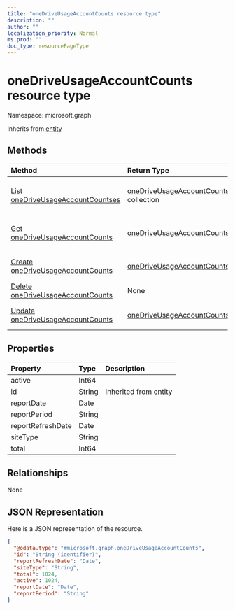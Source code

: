 ```yaml
---
title: "oneDriveUsageAccountCounts resource type"
description: ""
author: ""
localization_priority: Normal
ms.prod: ""
doc_type: resourcePageType
---
```


# oneDriveUsageAccountCounts resource type


Namespace: microsoft.graph




Inherits from [entity](../resources/entity.md)

## Methods
|Method|Return Type|Description|
|:---|:---|:---|
|[List oneDriveUsageAccountCountses](../api/onedriveusageaccountcounts-list.md)|[oneDriveUsageAccountCounts](../resources/onedriveusageaccountcounts.md) collection|List properties and relationships of the [oneDriveUsageAccountCounts](../resources/onedriveusageaccountcounts.md) objects.|
|[Get oneDriveUsageAccountCounts](../api/onedriveusageaccountcounts-get.md)|[oneDriveUsageAccountCounts](../resources/onedriveusageaccountcounts.md)|Read properties and relationships of the [oneDriveUsageAccountCounts](../resources/onedriveusageaccountcounts.md) object.|
|[Create oneDriveUsageAccountCounts](../api/onedriveusageaccountcounts-create.md)|[oneDriveUsageAccountCounts](../resources/onedriveusageaccountcounts.md)|Create a new [oneDriveUsageAccountCounts](../resources/onedriveusageaccountcounts.md) object.|
|[Delete oneDriveUsageAccountCounts](../api/onedriveusageaccountcounts-delete.md)|None|Deletes a [oneDriveUsageAccountCounts](../resources/onedriveusageaccountcounts.md).|
|[Update oneDriveUsageAccountCounts](../api/onedriveusageaccountcounts-update.md)|[oneDriveUsageAccountCounts](../resources/onedriveusageaccountcounts.md)|Update the properties of a [oneDriveUsageAccountCounts](../resources/onedriveusageaccountcounts.md) object.|

## Properties
|Property|Type|Description|
|:---|:---|:---|
|active|Int64||
|id|String| Inherited from [entity](../resources/entity.md)|
|reportDate|Date||
|reportPeriod|String||
|reportRefreshDate|Date||
|siteType|String||
|total|Int64||

## Relationships
None

## JSON Representation
Here is a JSON representation of the resource.
<!-- {
  "blockType": "resource",
  "keyProperty": "id",
  "@odata.type": "microsoft.graph.oneDriveUsageAccountCounts",
  "baseType": "microsoft.graph.entity",
  "openType": false
}
-->
``` json
{
  "@odata.type": "#microsoft.graph.oneDriveUsageAccountCounts",
  "id": "String (identifier)",
  "reportRefreshDate": "Date",
  "siteType": "String",
  "total": 1024,
  "active": 1024,
  "reportDate": "Date",
  "reportPeriod": "String"
}
```

